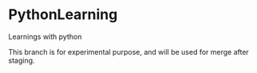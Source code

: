 # PythonLearning
Learnings with python

This branch is for experimental purpose, and will be used for merge after staging.

